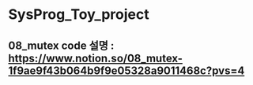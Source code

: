 # SysProg_Toy_project
## 08_mutex code 설명 : https://www.notion.so/08_mutex-1f9ae9f43b064b9f9e05328a9011468c?pvs=4
